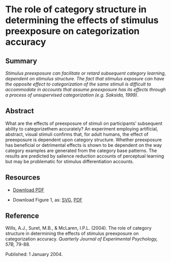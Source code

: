 # The role of category structure in determining the effects of stimulus preexposure on categorization accuracy

## Summary

_Stimulus preexposure can facilitate or retard subsequent category learning, dependent on stimulus structure. The fact that stimulus exposure can have the opposite effect to categorization of the same stimuli is difficult to accommodate in accounts that assume preexposure has its effects through a process of unsupervised categorization (e.g. Saksida, 1999)_. 

## Abstract

What are the effects of preexposure of stimuli on participants’ subsequent ability to categorizethem accurately? An experiment employing artificial, abstract, visual stimuli confirms that, for adult  humans,  the  effect  of  preexposure  is  dependent  upon  category  structure.  Whether preexposure has beneficial or detrimental effects is shown to be dependent on the way category examples are generated from the category base patterns. The results are predicted by salience reduction accounts of perceptual learning but may be problematic for stimulus differentiation accounts.

## Resources

- [Download PDF](http://www.willslab.org.uk/pubs/2004willssuretmclaren.pdf)

- Download Figure 1, as: [SVG](http://www.willslab.org.uk/pubs/wsm04fig1a.svg), [PDF](http://www.willslab.org.uk/pubs/wsm04fig1a.pdf)

## Reference

Wills, A.J., Suret, M.B., & McLaren, I.P.L. (2004). The role of category structure in determining the effects of stimulus preexposure on categorization accuracy. _Quarterly Journal of Experimental Psychology, 57B,_ 79-88. 

Published: 1 January 2004.
